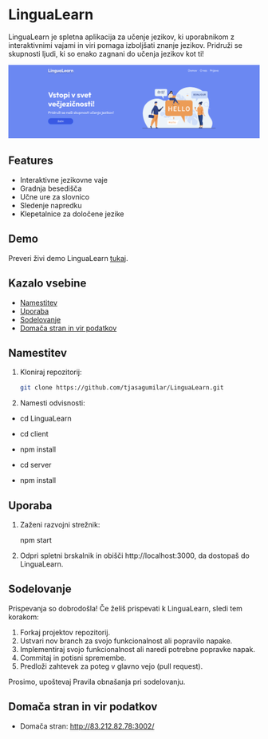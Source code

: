 # LinguaLearn

LinguaLearn je spletna aplikacija za učenje jezikov, ki uporabnikom z interaktivnimi vajami in viri pomaga izboljšati znanje jezikov.
Pridruži se skupnosti ljudi, ki so enako zagnani do učenja jezikov kot ti!

![LinguaLearn Screenshot](lingualearnFP.png)

## Features

- Interaktivne jezikovne vaje
- Gradnja besedišča
- Učne ure za slovnico
- Sledenje napredku
- Klepetalnice za določene jezike

## Demo

Preveri živi demo LinguaLearn [tukaj](http://83.212.82.78:3002/).

## Kazalo vsebine

- [Namestitev](#installation)
- [Uporaba](#usage)
- [Sodelovanje](#contributing)
- [Domača stran in vir podatkov](#homepage)

## Namestitev

1. Kloniraj repozitorij:

   ```sh
   git clone https://github.com/tjasagumilar/LinguaLearn.git

2. Namesti odvisnosti:

- cd LinguaLearn

- cd client
- npm install

- cd server
- npm install

## Uporaba

1. Zaženi razvojni strežnik:

   npm start

2. Odpri spletni brskalnik in obišči http://localhost:3000, da dostopaš do LinguaLearn.

## Sodelovanje

Prispevanja so dobrodošla! Če želiš prispevati k LinguaLearn, sledi tem korakom:

1. Forkaj projektov repozitorij.
2. Ustvari nov branch za svojo funkcionalnost ali popravilo napake.
3. Implementiraj svojo funkcionalnost ali naredi potrebne popravke napak.
4. Commitaj in potisni spremembe.
5. Predloži zahtevek za poteg v glavno vejo (pull request).

Prosimo, upoštevaj Pravila obnašanja pri sodelovanju.

## Domača stran in vir podatkov

- Domača stran: http://83.212.82.78:3002/




